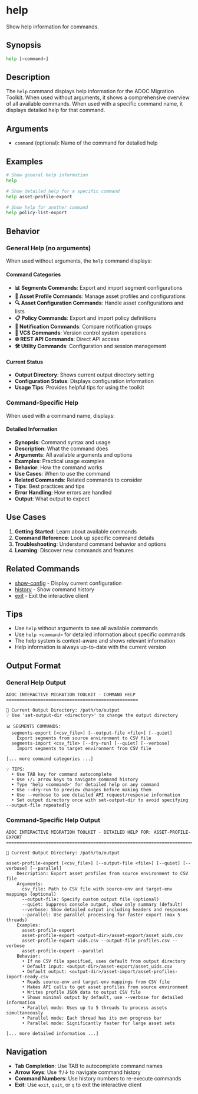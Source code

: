 # help

Show help information for commands.

## Synopsis

```bash
help [<command>]
```

## Description

The `help` command displays help information for the ADOC Migration Toolkit. When used without arguments, it shows a comprehensive overview of all available commands. When used with a specific command name, it displays detailed help for that command.

## Arguments

- `command` (optional): Name of the command for detailed help

## Examples

```bash
# Show general help information
help

# Show detailed help for a specific command
help asset-profile-export

# Show help for another command
help policy-list-export
```

## Behavior

### General Help (no arguments)
When used without arguments, the `help` command displays:

#### Command Categories
- **📊 Segments Commands**: Export and import segment configurations
- **🔧 Asset Profile Commands**: Manage asset profiles and configurations
- **🔍 Asset Configuration Commands**: Handle asset configurations and lists
- **📋 Policy Commands**: Export and import policy definitions
- **🔧 Notification Commands**: Compare notification groups
- **🔧 VCS Commands**: Version control system operations
- **🌐 REST API Commands**: Direct API access
- **🛠️ Utility Commands**: Configuration and session management

#### Current Status
- **Output Directory**: Shows current output directory setting
- **Configuration Status**: Displays configuration information
- **Usage Tips**: Provides helpful tips for using the toolkit

### Command-Specific Help
When used with a command name, displays:

#### Detailed Information
- **Synopsis**: Command syntax and usage
- **Description**: What the command does
- **Arguments**: All available arguments and options
- **Examples**: Practical usage examples
- **Behavior**: How the command works
- **Use Cases**: When to use the command
- **Related Commands**: Related commands to consider
- **Tips**: Best practices and tips
- **Error Handling**: How errors are handled
- **Output**: What output to expect

## Use Cases

1. **Getting Started**: Learn about available commands
2. **Command Reference**: Look up specific command details
3. **Troubleshooting**: Understand command behavior and options
4. **Learning**: Discover new commands and features

## Related Commands

- [show-config](show-config.md) - Display current configuration
- [history](history.md) - Show command history
- [exit](exit.md) - Exit the interactive client

## Tips

- Use `help` without arguments to see all available commands
- Use `help <command>` for detailed information about specific commands
- The help system is context-aware and shows relevant information
- Help information is always up-to-date with the current version

## Output Format

### General Help Output
```
ADOC INTERACTIVE MIGRATION TOOLKIT - COMMAND HELP
==================================================

📁 Current Output Directory: /path/to/output
💡 Use 'set-output-dir <directory>' to change the output directory

📊 SEGMENTS COMMANDS:
  segments-export [<csv_file>] [--output-file <file>] [--quiet]
    Export segments from source environment to CSV file
  segments-import <csv_file> [--dry-run] [--quiet] [--verbose]
    Import segments to target environment from CSV file

[... more command categories ...]

💡 TIPS:
  • Use TAB key for command autocomplete
  • Use ↑/↓ arrow keys to navigate command history
  • Type 'help <command>' for detailed help on any command
  • Use --dry-run to preview changes before making them
  • Use --verbose to see detailed API request/response information
  • Set output directory once with set-output-dir to avoid specifying --output-file repeatedly
```

### Command-Specific Help Output
```
ADOC INTERACTIVE MIGRATION TOOLKIT - DETAILED HELP FOR: ASSET-PROFILE-EXPORT
============================================================================

📁 Current Output Directory: /path/to/output

asset-profile-export [<csv_file>] [--output-file <file>] [--quiet] [--verbose] [--parallel]
    Description: Export asset profiles from source environment to CSV file
    Arguments:
      csv_file: Path to CSV file with source-env and target-env mappings (optional)
      --output-file: Specify custom output file (optional)
      --quiet: Suppress console output, show only summary (default)
      --verbose: Show detailed output including headers and responses
      --parallel: Use parallel processing for faster export (max 5 threads)
    Examples:
      asset-profile-export
      asset-profile-export <output-dir>/asset-export/asset_uids.csv
      asset-profile-export uids.csv --output-file profiles.csv --verbose
      asset-profile-export --parallel
    Behavior:
      • If no CSV file specified, uses default from output directory
      • Default input: <output-dir>/asset-export/asset_uids.csv
      • Default output: <output-dir>/asset-import/asset-profiles-import-ready.csv
      • Reads source-env and target-env mappings from CSV file
      • Makes API calls to get asset profiles from source environment
      • Writes profile JSON data to output CSV file
      • Shows minimal output by default, use --verbose for detailed information
      • Parallel mode: Uses up to 5 threads to process assets simultaneously
      • Parallel mode: Each thread has its own progress bar
      • Parallel mode: Significantly faster for large asset sets

[... more detailed information ...]
```

## Navigation

- **Tab Completion**: Use TAB to autocomplete command names
- **Arrow Keys**: Use ↑/↓ to navigate command history
- **Command Numbers**: Use history numbers to re-execute commands
- **Exit**: Use `exit`, `quit`, or `q` to exit the interactive client 